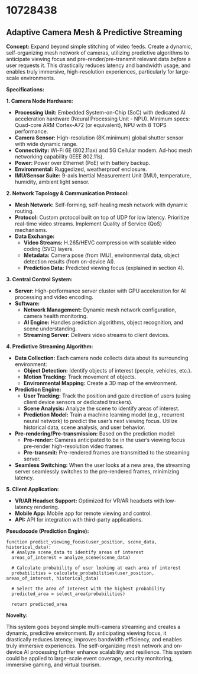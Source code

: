 # 10728438

## Adaptive Camera Mesh & Predictive Streaming

**Concept:** Expand beyond simple stitching of video feeds. Create a dynamic, self-organizing mesh network of cameras, utilizing predictive algorithms to anticipate viewing focus and pre-render/pre-transmit relevant data *before* a user requests it. This drastically reduces latency and bandwidth usage, and enables truly immersive, high-resolution experiences, particularly for large-scale environments.

**Specifications:**

**1. Camera Node Hardware:**

*   **Processing Unit:** Embedded System-on-Chip (SoC) with dedicated AI acceleration hardware (Neural Processing Unit - NPU). Minimum specs: Quad-core ARM Cortex-A72 (or equivalent), NPU with 8 TOPS performance.
*   **Camera Sensor:** High-resolution (8K minimum) global shutter sensor with wide dynamic range.
*   **Connectivity:** Wi-Fi 6E (802.11ax) and 5G Cellular modem. Ad-hoc mesh networking capability (IEEE 802.11s).
*   **Power:** Power over Ethernet (PoE) with battery backup.
*   **Environmental:** Ruggedized, weatherproof enclosure.
*   **IMU/Sensor Suite:** 9-axis Inertial Measurement Unit (IMU), temperature, humidity, ambient light sensor.

**2. Network Topology & Communication Protocol:**

*   **Mesh Network:** Self-forming, self-healing mesh network with dynamic routing.
*   **Protocol:** Custom protocol built on top of UDP for low latency. Prioritize real-time video streams. Implement Quality of Service (QoS) mechanisms.
*   **Data Exchange:**
    *   **Video Streams:** H.265/HEVC compression with scalable video coding (SVC) layers.
    *   **Metadata:** Camera pose (from IMU), environmental data, object detection results (from on-device AI).
    *   **Prediction Data:** Predicted viewing focus (explained in section 4).

**3. Central Control System:**

*   **Server:** High-performance server cluster with GPU acceleration for AI processing and video encoding.
*   **Software:**
    *   **Network Management:** Dynamic mesh network configuration, camera health monitoring.
    *   **AI Engine:** Handles prediction algorithms, object recognition, and scene understanding.
    *   **Streaming Server:** Delivers video streams to client devices.

**4. Predictive Streaming Algorithm:**

*   **Data Collection:** Each camera node collects data about its surrounding environment:
    *   **Object Detection:** Identify objects of interest (people, vehicles, etc.).
    *   **Motion Tracking:** Track movement of objects.
    *   **Environmental Mapping:** Create a 3D map of the environment.
*   **Prediction Engine:**
    *   **User Tracking:** Track the position and gaze direction of users (using client device sensors or dedicated trackers).
    *   **Scene Analysis:** Analyze the scene to identify areas of interest.
    *   **Prediction Model:** Train a machine learning model (e.g., recurrent neural network) to predict the user’s next viewing focus. Utilize historical data, scene analysis, and user behavior.
*   **Pre-rendering/Pre-transmission:** Based on the prediction model:
    *   **Pre-render:** Cameras anticipated to be in the user’s viewing focus pre-render high-resolution video frames.
    *   **Pre-transmit:** Pre-rendered frames are transmitted to the streaming server.
*   **Seamless Switching:** When the user looks at a new area, the streaming server seamlessly switches to the pre-rendered frames, minimizing latency.

**5. Client Application:**

*   **VR/AR Headset Support:** Optimized for VR/AR headsets with low-latency rendering.
*   **Mobile App:** Mobile app for remote viewing and control.
*   **API:** API for integration with third-party applications.

**Pseudocode (Prediction Engine):**

```
function predict_viewing_focus(user_position, scene_data, historical_data):
  # Analyze scene_data to identify areas of interest
  areas_of_interest = analyze_scene(scene_data)

  # Calculate probability of user looking at each area of interest
  probabilities = calculate_probabilities(user_position, areas_of_interest, historical_data)

  # Select the area of interest with the highest probability
  predicted_area = select_area(probabilities)

  return predicted_area
```

**Novelty:**

This system goes beyond simple multi-camera streaming and creates a dynamic, predictive environment. By anticipating viewing focus, it drastically reduces latency, improves bandwidth efficiency, and enables truly immersive experiences. The self-organizing mesh network and on-device AI processing further enhance scalability and resilience. This system could be applied to large-scale event coverage, security monitoring, immersive gaming, and virtual tourism.